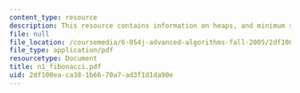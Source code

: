 ```yaml
---
content_type: resource
description: This resource contains information on heaps, and minimum spanning tree.
file: null
file_location: /coursemedia/6-854j-advanced-algorithms-fall-2005/2df100eaca381b6670a7ad3f1d1da90e_n1_fibonacci.pdf
file_type: application/pdf
resourcetype: Document
title: n1_fibonacci.pdf
uid: 2df100ea-ca38-1b66-70a7-ad3f1d1da90e
---
```

